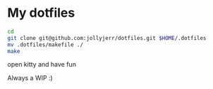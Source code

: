 # My dotfiles

```sh
cd
git clone git@github.com:jollyjerr/dotfiles.git $HOME/.dotfiles
mv .dotfiles/makefile ./
make
```
open kitty and have fun

Always a WIP :)
